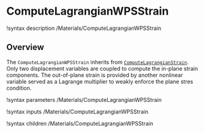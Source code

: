 # ComputeLagrangianWPSStrain

!syntax description /Materials/ComputeLagrangianWPSStrain

## Overview

The `ComputeLagrangianWPSStrain` inherits from [`ComputeLagrangianStrain`](ComputeLagrangianStrain.md). Only two displacement variables are coupled to compute the in-plane strain components. The out-of-plane strain is provided by another nonlinear variable served as a Lagrange multiplier to weakly enforce the plane stres condition.

!syntax parameters /Materials/ComputeLagrangianWPSStrain

!syntax inputs /Materials/ComputeLagrangianWPSStrain

!syntax children /Materials/ComputeLagrangianWPSStrain
